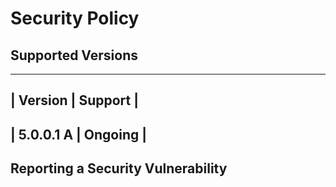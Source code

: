 # Security Policy
## Supported Versions
-----------------------
| Version   | Support |
-----------------------
| 5.0.0.1 A | Ongoing |
-----------------------
## Reporting a Security Vulnerability
